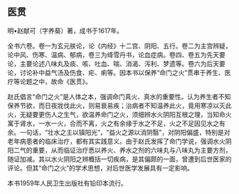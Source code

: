 ## 医贯

明•赵献可（字养葵）著，成书于1617年。

全书六卷。卷一为玄元肤论，论《内经》十二宫、阴阳、五行。卷二为主宫辨疑，论中风、伤寒、温病、郁病，卷三为绛雪丹书，论血症病。卷四、卷五为先天要论，主要论述八味丸及痰、咳、吐血、喘、消渴、泻利、梦遗等。卷六为后天要论，讨论补中益气汤及伤食、疟、痢等。因本书以保养“命门之火”贯串于养生、医疗等论题之中，故命《医贯》。

赵氏倡言“命门之火”是人体之本，强调命门真火、真水的重要性。认为养生者不知保养节欲，而日夜戕伐此火，则易衰易疾；治病者不知温养此火，竟用寒凉以灭此火，无疑要更伤人之生气，欲温养命门之火，须细辨水火阴阳互根之理，当知命火寓于肾水，一水一火，合而不离，火之有余缘于水之不足，火之不足因见水之有余。一句话，“壮水之主以镇阳光”，“益火之源以消阴翳”，对阴阳偏盛，特别是对老年病患者的临床治疗，都有其实践意义。由于赵氏发挥了命门学说，强调水火阴阳二气的重要，从而临证治疗悉以养火、养水之剂的六味丸与八味丸为主要方剂，随证加减。其以水火阴阳之辨概括一切疾病，是其偏颇的一面，曾遭到后世医家的评论。但其“命门之火”的学术思想，对后世医学发展具有一定影响。

本书1959年人民卫生出版社有铅印本流行。
